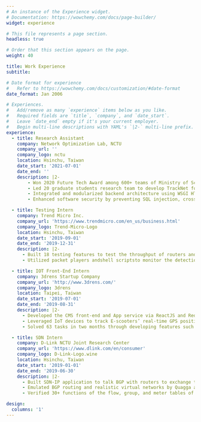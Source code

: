 ```yaml
---
# An instance of the Experience widget.
# Documentation: https://wowchemy.com/docs/page-builder/
widget: experience

# This file represents a page section.
headless: true

# Order that this section appears on the page.
weight: 40

title: Work Experience
subtitle:

# Date format for experience
#   Refer to https://wowchemy.com/docs/customization/#date-format
date_format: Jan 2006

# Experiences.
#   Add/remove as many `experience` items below as you like.
#   Required fields are `title`, `company`, and `date_start`.
#   Leave `date_end` empty if it's your current employer.
#   Begin multi-line descriptions with YAML's `|2-` multi-line prefix.
experience:
  - title: Research Assistant
    company: Network Optimization Lab, NCTU
    company_url: ''
    company_logo: nctu
    location: Hsinchu, Taiwan
    date_start: '2021-07-01'
    date_end: ''
    description: |2-
        - Won 2020 Future Tech Award among 600+ teams of Ministry of Science and Technology.
        - Led 20 graduate students research team to develop TrackNet for high-speed tiny object tracking applications.
        - Integrated and modularized backend architecture using WSGI HTTP Server, Flask, Apache, and MySQL.
        - Enhanced software security by preventing SQL injection, cross-site scripting and CSRF.

  - title: Testing Intern
    company: Trend Micro Inc.
    company_url: 'https://www.trendmicro.com/en_us/business.html'
    company_logo: Trend-Micro-Logo
    location: Hsinchu, Taiwan
    date_start: '2019-09-01'
    date_end: '2019-12-31'
    description: |2-
      - Built 18 testing features to test the throughput of routers and visualized by nmon analyser.
      - Utilized packet players andshell scriptsto monitor the detection rate of spyware, virus, and vulnerability.

  - title: IOT Front-End Intern
    company: 3drens Startup Company
    company_url: 'http://www.3drens.com/'
    company_logo: 3drens
    location: Taipei, Taiwan
    date_start: '2019-07-01'
    date_end: '2019-08-31'
    description: |2-
      - Developed the CMS front-end and App service via ReactJS and Redux and Typescript.
      - Leveraged IoT devices to track E-scooters’ real-time GPS position and visualized via Maps JavaScript API.
      - Solved 63 tasks in two months through developing features such as Geo-fencing, heat map, and dashboard.

  - title: SDN Intern
    company: D-Link NCTU Joint Research Center
    company_url: 'https://www.dlink.com/en/consumer'
    company_logo: D-Link-Logo.wine
    location: Hsinchu, Taiwan
    date_start: '2019-01-01'
    date_end: '2019-06-30'
    description: |2-
      - Built SDN-IP application to talk BGP with routers to exchange traffic between different external ASes.
      - Emulated BGP routing and realistic virtual networks by Quagga and Mininet.
      - Verified 30+ functions of the flow, group, and meter tables of switches in different SDNs.

design:
  columns: '1'
---
```

